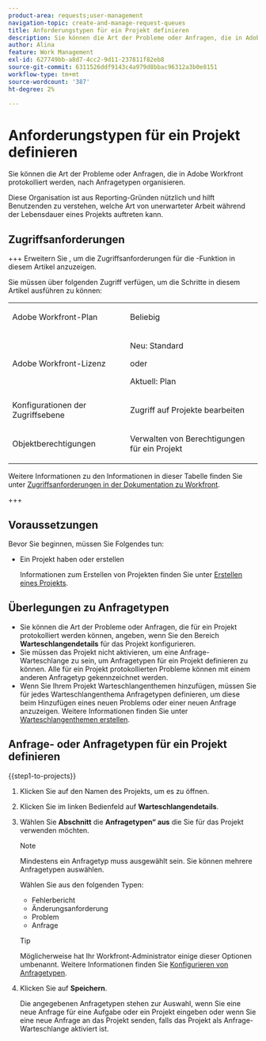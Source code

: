 ```yaml
---
product-area: requests;user-management
navigation-topic: create-and-manage-request-queues
title: Anforderungstypen für ein Projekt definieren
description: Sie können die Art der Probleme oder Anfragen, die in Adobe Workfront protokolliert werden, nach Anfragetypen organisieren.
author: Alina
feature: Work Management
exl-id: 627749bb-a8d7-4cc2-9d11-237811f82eb8
source-git-commit: 6311526ddf9143c4a979d8bbac96312a3b0e8151
workflow-type: tm+mt
source-wordcount: '387'
ht-degree: 2%

---
```


# Anforderungstypen für ein Projekt definieren

Sie können die Art der Probleme oder Anfragen, die in Adobe Workfront protokolliert werden, nach Anfragetypen organisieren.

Diese Organisation ist aus Reporting-Gründen nützlich und hilft Benutzenden zu verstehen, welche Art von unerwarteter Arbeit während der Lebensdauer eines Projekts auftreten kann.

## Zugriffsanforderungen

+++ Erweitern Sie , um die Zugriffsanforderungen für die -Funktion in diesem Artikel anzuzeigen.

Sie müssen über folgenden Zugriff verfügen, um die Schritte in diesem Artikel ausführen zu können:

<table style="table-layout:auto"> 
 <col> 
 <col> 
 <tbody> 
  <tr> 
   <td role="rowheader">Adobe Workfront-Plan</td> 
   <td> <p>Beliebig</p> </td> 
  </tr> 
  <tr> 
   <td role="rowheader">Adobe Workfront-Lizenz</td> 
   <td>
    <p>Neu: Standard</p>
    <p>oder</p>
    <p>Aktuell: Plan</p></td>  
  </tr> 
  <tr> 
   <td role="rowheader">Konfigurationen der Zugriffsebene</td> 
   <td> <p>Zugriff auf Projekte bearbeiten</p></td> 
  </tr> 
  <tr> 
   <td role="rowheader">Objektberechtigungen</td> 
   <td> <p>Verwalten von Berechtigungen für ein Projekt</p></td> 
  </tr> 
 </tbody> 
</table>

Weitere Informationen zu den Informationen in dieser Tabelle finden Sie unter [Zugriffsanforderungen in der Dokumentation zu Workfront](/help/quicksilver/administration-and-setup/add-users/access-levels-and-object-permissions/access-level-requirements-in-documentation.md).

+++

## Voraussetzungen

Bevor Sie beginnen, müssen Sie Folgendes tun:

* Ein Projekt haben oder erstellen

  Informationen zum Erstellen von Projekten finden Sie unter [Erstellen eines Projekts](../../../manage-work/projects/create-projects/create-project.md).

## Überlegungen zu Anfragetypen

* Sie können die Art der Probleme oder Anfragen, die für ein Projekt protokolliert werden können, angeben, wenn Sie den Bereich **Warteschlangendetails** für das Projekt konfigurieren.
* Sie müssen das Projekt nicht aktivieren, um eine Anfrage-Warteschlange zu sein, um Anfragetypen für ein Projekt definieren zu können. Alle für ein Projekt protokollierten Probleme können mit einem anderen Anfragetyp gekennzeichnet werden.
* Wenn Sie Ihrem Projekt Warteschlangenthemen hinzufügen, müssen Sie für jedes Warteschlangenthema Anfragetypen definieren, um diese beim Hinzufügen eines neuen Problems oder einer neuen Anfrage anzuzeigen. Weitere Informationen finden Sie unter [Warteschlangenthemen erstellen](../../../manage-work/requests/create-and-manage-request-queues/create-queue-topics.md).

## Anfrage- oder Anfragetypen für ein Projekt definieren

{{step1-to-projects}}

1. Klicken Sie auf den Namen des Projekts, um es zu öffnen.
1. Klicken Sie im linken Bedienfeld auf **Warteschlangendetails**.
1. Wählen Sie **Abschnitt** die **Anfragetypen“ aus** die Sie für das Projekt verwenden möchten.

   >[!NOTE]
   >
   >Mindestens ein Anfragetyp muss ausgewählt sein. Sie können mehrere Anfragetypen auswählen.

   Wählen Sie aus den folgenden Typen:

   * Fehlerbericht
   * Änderungsanforderung
   * Problem
   * Anfrage

   >[!TIP]
   >
   >Möglicherweise hat Ihr Workfront-Administrator einige dieser Optionen umbenannt. Weitere Informationen finden Sie [Konfigurieren von Anfragetypen](../../../administration-and-setup/set-up-workfront/configure-system-defaults/configure-request-types.md).

1. Klicken Sie auf **Speichern**.

   Die angegebenen Anfragetypen stehen zur Auswahl, wenn Sie eine neue Anfrage für eine Aufgabe oder ein Projekt eingeben oder wenn Sie eine neue Anfrage an das Projekt senden, falls das Projekt als Anfrage-Warteschlange aktiviert ist.
